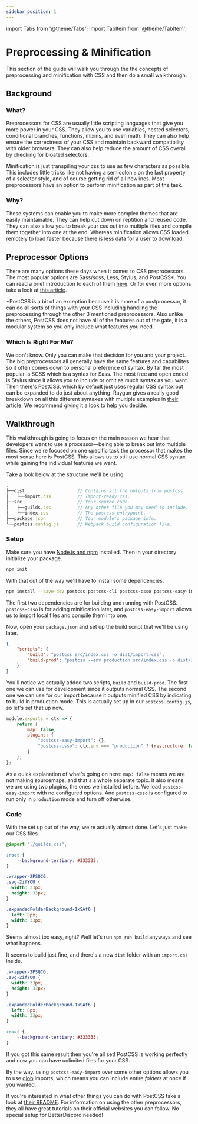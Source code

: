 ```yaml
---
sidebar_position: 1
---
```


import Tabs from '@theme/Tabs';
import TabItem from '@theme/TabItem';

# Preprocessing & Minification

This section of the guide will walk you through the the concepts of preprocessing and minification with CSS and then do a small walkthrough.

## Background

### What?

Preprocessors for CSS are usually little scripting languages that give you more power in your CSS. They allow you to use variables, nested selectors, conditional branches, functions, mixins, and even math. They can also help ensure the correctness of your CSS and maintain backward compatibility with older browsers. They can also help reduce the amount of CSS overall by checking for bloated selectors.

Minification is just transpiling your css to use as few characters as possible. This includes little tricks like not having a semicolon `;` on the last property of a selector style, and of course getting rid of all newlines. Most preprocessors have an option to perform minification as part of the task.

### Why?

These systems can enable you to make more complex themes that are easily maintainable. They can help cut down on reptition and reused code. They can also allow you to break your css out into multiple files and compile them together into one at the end. Whereas minification allows CSS loaded remotely to load faster because there is less data for a user to download.

## Preprocessor Options

There are many options these days when it comes to CSS preprocessors. The most popular options are Sass/scss, Less, Stylus, and PostCSS*. You can read a brief introduction to each of them [here](https://www.bitdegree.org/tutorials/css-preprocessor/). Or for even more options take a look at [this article](https://www.sitepoint.com/6-current-options-css-preprocessors/).

*PostCSS is a bit of an exception because it is more of a postprocessor, it can do all sorts of things with your CSS including handling the preprocessing through the other 3 mentioned preprocessors. Also unlike the others, PostCSS does not have all of the features out of the gate, it is a modular system so you only include what features you need.

### Which Is Right For Me?

We don't know. Only you can make that decision for you and your project. The big preprocessors all generally have the same features and capabilites so it often comes down to personal preference of syntax. By far the most popular is SCSS which is a syntax for Sass. The most free and open ended is Stylus since it allows you to include or omit as much syntax as you want. Then there's PostCSS, which by default just uses regular CSS syntax but can be expanded to do just about anything. Raygun gives a really good breakdown on all this different syntaxes with multiple examples in [their article](https://raygun.com/blog/css-preprocessors-examples/). We recommend giving it a look to help you decide.

## Walkthrough

This walkthrough is going to focus on the main reason we hear that developers want to use a processor&mdash;being able to break out into multiple files. Since we're focused on one specific task the processor that makes the most sense here is PostCSS. This allows us to still use normal CSS syntax while gaining the individual features we want.

Take a look below at the structure we'll be using.

```js
.
├──dist                    // Contains all the outputs from postcss.
│   └──import.css          // Import-ready css.
├──src                     // Your source code.
│   ├──guilds.css          // Any other file you may need to include.
│   └──index.css           // The postcss entrypoint.
├──package.json            // Your module's package info.
└──postcss.config.js       // Webpack build configuration file.
```

### Setup

Make sure you have [Node.js and npm](https://nodejs.org/en) installed. Then in your directory initialize your package.

```bash
npm init
```

With that out of the way we'll have to install some dependencies.

```bash
npm install --save-dev postcss postcss-cli postcss-csso postcss-easy-import
```

The first two dependencies are for building and running with PostCSS. `postcss-csso` is for adding minification later, and `postcss-easy-import` allows us to import local files and compile them into one.

Now, open your `package.json` and set up the build script that we'll be using later.

```json
{
    "scripts": {
        "build": "postcss src/index.css -o dist/import.css",
        "build-prod": "postcss --env production src/index.css -o dist/import.css"
    }
}
```

You'll notice we actually added two scripts, `build` and `build-prod`. The first one we can use for development since it outputs normal CSS. The second one we can use for our import because it outputs minified CSS by indicating to build in production mode. This is actually set up in our `postcss.config.js`, so let's set that up now.

```js title="postcss.config.js"
module.exports = ctx => {
    return {
        map: false,
        plugins: {
            "postcss-easy-import": {},
            "postcss-csso": ctx.env === "production" ? {restructure: false} : false
        }
    };
};
```

As a quick explanation of what's going on here: `map: false` means we are not making sourcemaps, and that's a whole separate topic. It also means we are using two plugins, the ones we installed before. We load `postcss-easy-import` with no configured options. And `postcss-csso` is configured to run only in `production` mode and turn off otherwise.

### Code

With the set up out of the way, we're actually almost done. Let's just make our CSS files.

<Tabs className="code-tabs files">
<TabItem value="src/index.css">

```css
@import "./guilds.css";

:root {
    --background-tertiary: #333333;
}
```

</TabItem>
<TabItem value="src/guilds.css">

```css showLineNumbers
.wrapper-2PSQCG,
.svg-2ifYOU {
  width: 33px;
  height: 33px;
}

.expandedFolderBackground-1kSAf6 {
  left: 8px;
  width: 33px;
}
```

</TabItem>
</Tabs>

Seems almost too easy, right? Well let's run `npm run build` anyways and see what happens.

It seems to build just fine, and there's a new `dist` folder with an `import.css` inside.

```css title="dist/import.css
.wrapper-2PSQCG,
.svg-2ifYOU {
  width: 33px;
  height: 33px;
}

.expandedFolderBackground-1kSAf6 {
  left: 8px;
  width: 33px;
}

:root {
    --background-tertiary: #333333;
}
```

If you got this same result then you're all set! PostCSS is working perfectly and now you can have unlimited files for your CSS.

By the way. using `postcss-easy-import` over some other options allows you to use [glob](https://en.wikipedia.org/wiki/Glob_(programming)) imports, which means you can include entire *folders* at once if you wanted.

If you're interested in what other things you can do with PostCSS take a look at [their README](https://github.com/postcss/postcss). For information on using the other preprocessors, they all have great tutorials on their official websites you can follow. No special setup for BetterDiscord needed!